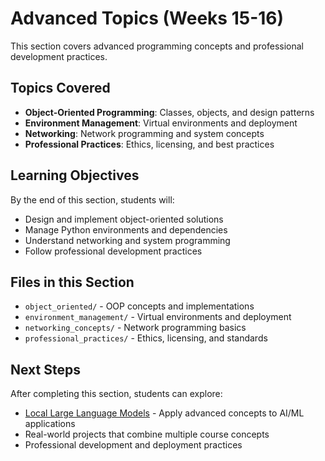 # Advanced Topics (Weeks 15-16)

This section covers advanced programming concepts and professional development practices.

## Topics Covered

- **Object-Oriented Programming**: Classes, objects, and design patterns
- **Environment Management**: Virtual environments and deployment
- **Networking**: Network programming and system concepts
- **Professional Practices**: Ethics, licensing, and best practices

## Learning Objectives

By the end of this section, students will:
- Design and implement object-oriented solutions
- Manage Python environments and dependencies
- Understand networking and system programming
- Follow professional development practices

## Files in this Section

- `object_oriented/` - OOP concepts and implementations
- `environment_management/` - Virtual environments and deployment
- `networking_concepts/` - Network programming basics
- `professional_practices/` - Ethics, licensing, and standards

## Next Steps

After completing this section, students can explore:
- [Local Large Language Models](../07_local_llms/) - Apply advanced concepts to AI/ML applications
- Real-world projects that combine multiple course concepts
- Professional development and deployment practices